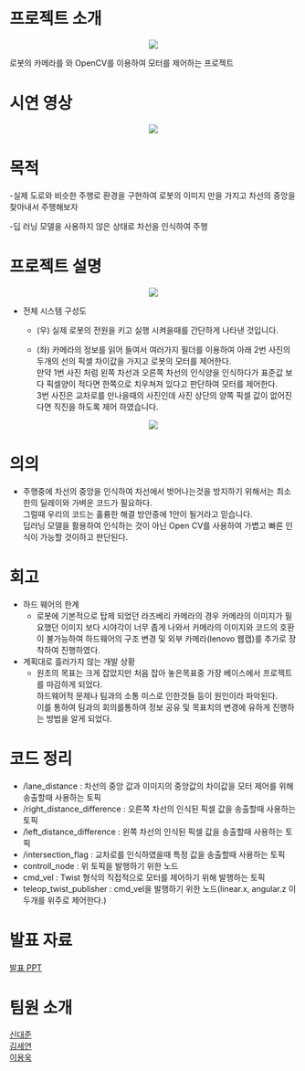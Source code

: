 # 프로젝트 소개
<p align="center">
  <img src="https://github.com/addinedu-amr-2th/robo-reop-3/assets/117617384/a47b33db-8e67-4869-9070-062e9dd757f5">
</p>
로봇의 카메라를 와 OpenCV를 이용하여 모터를 제어하는 프로젝트

# 시연 영상
<p align="center">
  <img src="https://github.com/addinedu-amr-2th/robo-reop-3/assets/117617384/1d556166-901f-4862-bec8-a2010ec72a7f">
</p>

# 목적
-실제 도로와 비슷한 주행로 환경을 구현하여 로봇의 이미지 만을 가지고 차선의 중앙을 찾아내서 주행해보자



-딥 러닝 모델을 사용하지 않은 상태로 차선을 인식하여 주행

# 프로젝트 설명
<p align="center">
  <img src="https://github.com/addinedu-amr-2th/robo-reop-3/assets/117617384/f721a075-a70f-4dd3-b18c-a030ef72f12b">
</p>

* 전체 시스템 구성도<br/>
  * (우) 실제 로봇의 전원을 키고 실행 시켜을때를 간단하게 나타낸 것입니다.


  
  * (좌) 카메라의 정보를 읽어 들여서 여러가지 필더를 이용하여 아래 2번 사진의 두개의 선의 픽셀 차이값을 가지고 로봇의 모터를 제어한다.
  <br/>  만약 1번 사진 처럼 왼쪽 차선과 오른쪽 차선의 인식양을 인식하다가 표준값 보다 픽셀양이 적다면 한쪽으로 치우쳐져 있다고 판단하여 모터를 제어한다.
  <br/>  3번 사진은 교차로를 만나을때의 사진인데 사진 상단의 양쪽 픽셀 값이 없어진다면 직진을 하도록 제어 하였습니다.
  
<p align="center">
  <img src="lane_preprocessing](https://github.com/addinedu-amr-2th/robo-reop-3/assets/124948850/4befa675-96ca-4ac6-a2f9-dae132991042">
</p>

# 의의
- 주행중에 차선의 중앙을 인식하여 차선에서 벗어나는것을 방지하기 위해서는 최소한의 딜레이와 가벼운 코드가 필요하다.
  <br/> 그럴때 우리의 코드는 훌륭한 해결 방안중에 1안이 될거라고 믿습니다.
  <br/> 딥러닝 모델을 활용하여 인식하는 것이 아닌 Open CV를 사용하여 가볍고 빠른 인식이 가능할 것이하고 판단된다.

#  회고
- 하드 웨어의 한계
  - 로봇에 기본적으로 탑제 되었던 라즈베리 카메라의 경우 카메라의 이미지가 필요했던 이미지 보다 시야각이 너무 좁게 나와서 카메라의 이미지와 코드의 호환이 불가능하여 하드웨어의 구조 변경 및 외부 카메라(lenovo 웹캡)를 추가로 장착하여 진행하였다.
- 계획대로 흘러가지 않는 개발 상황
  - 원초의 목표는 크게 잡았지만 처음 잡아 놓은목표중 가장 베이스에서 프로젝트를 마감하게 되었다.<br/> 하드웨어적 문제나 팀과의 소통 미스로 인한것들 등이 원인이라 파악된다.<br/>이를 통하여 팀과의 회의를통하여 정보 공유 및 목표치의 변경에 유하게 진행하는 방법을 알게 되었다.
# 코드 정리
- /lane_distance : 차선의 중앙 값과 이미지의 중앙값의 차이값을 모터 제어를 위해 송출할때 사용하는 토픽
- /right_distance_difference : 오른쪽 차선의 인식된 픽셀 값을 송출할때 사용하는 토픽
- /left_distance_difference : 왼쪽 차선의 인식된 픽셀 값을 송출할때 사용하는 토픽
- /intersection_flag : 교차로를 인식하였을때 특정 값을 송출할때 사용하는 토픽
- controll_node : 위 토픽을 발행하기 위한 노드
- cmd_vel : Twist 형식의 직접적으로 모터를 제어하기 위해 발행하는 토픽
- teleop_twist_publisher : cmd_vel을 발행하기 위한 노드(linear.x, angular.z 이 두개를 위주로 제어한다.)
# 발표 자료
[발표 PPT][link_ppt]

[link_ppt]: https://docs.google.com/presentation/d/1TdLDWyX7o4_dsa_KVFDCJpya4sgQwAyP/edit?usp=drive_link&ouid=114791632627429619927&rtpof=true&sd=true "PPT_link"
# 팀원 소개
[신대준][link_1]<br/>
[김세연][link_2]<br/>
[이용욱][link_3]<br/>

[link_1]: https://github.com/addinedu-amr-2th/robo-reop-3 "GitHub_link"
[link_2]: https://github.com/addinedu-amr-2th/robo-reop-3 "GitHub_link"
[link_3]: https://github.com/addinedu-amr-2th/robo-reop-3 "GitHub_link"
